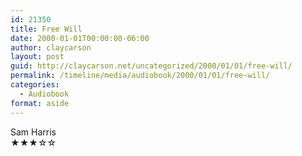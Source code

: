 ```yaml
---
id: 21350
title: Free Will
date: 2000-01-01T00:00:00-06:00
author: claycarson
layout: post
guid: http://claycarson.net/uncategorized/2000/01/01/free-will/
permalink: /timeline/media/audiobook/2000/01/01/free-will/
categories:
  - Audiobook
format: aside
---
```

<div class="media-details"></div>

<div class="media-creator">Sam Harris</div>

<div class="media-rating">★★★☆☆</div>